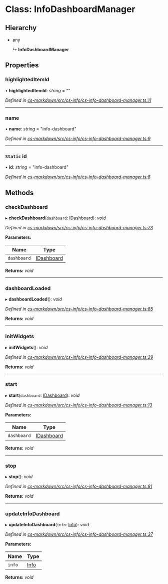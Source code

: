# Class: InfoDashboardManager

## Hierarchy

* any

  ↳ **InfoDashboardManager**

## Properties

###  highlightedItemId

• **highlightedItemId**: *string* = ""

*Defined in [cs-markdown/src/cs-info/cs-info-dashboard-manager.ts:11](https://github.com/RichardHovenkamp/csnext/blob/40018c3a/packages/cs-markdown/src/cs-info/cs-info-dashboard-manager.ts#L11)*

___

###  name

• **name**: *string* = "info-dashboard"

*Defined in [cs-markdown/src/cs-info/cs-info-dashboard-manager.ts:9](https://github.com/RichardHovenkamp/csnext/blob/40018c3a/packages/cs-markdown/src/cs-info/cs-info-dashboard-manager.ts#L9)*

___

### `Static` id

▪ **id**: *string* = "info-dashboard"

*Defined in [cs-markdown/src/cs-info/cs-info-dashboard-manager.ts:8](https://github.com/RichardHovenkamp/csnext/blob/40018c3a/packages/cs-markdown/src/cs-info/cs-info-dashboard-manager.ts#L8)*

## Methods

###  checkDashboard

▸ **checkDashboard**(`dashboard`: [IDashboard](../interfaces/_cs_core_src_dashboard_dashboard_.idashboard.md)): *void*

*Defined in [cs-markdown/src/cs-info/cs-info-dashboard-manager.ts:73](https://github.com/RichardHovenkamp/csnext/blob/40018c3a/packages/cs-markdown/src/cs-info/cs-info-dashboard-manager.ts#L73)*

**Parameters:**

Name | Type |
------ | ------ |
`dashboard` | [IDashboard](../interfaces/_cs_core_src_dashboard_dashboard_.idashboard.md) |

**Returns:** *void*

___

###  dashboardLoaded

▸ **dashboardLoaded**(): *void*

*Defined in [cs-markdown/src/cs-info/cs-info-dashboard-manager.ts:85](https://github.com/RichardHovenkamp/csnext/blob/40018c3a/packages/cs-markdown/src/cs-info/cs-info-dashboard-manager.ts#L85)*

**Returns:** *void*

___

###  initWidgets

▸ **initWidgets**(): *void*

*Defined in [cs-markdown/src/cs-info/cs-info-dashboard-manager.ts:29](https://github.com/RichardHovenkamp/csnext/blob/40018c3a/packages/cs-markdown/src/cs-info/cs-info-dashboard-manager.ts#L29)*

**Returns:** *void*

___

###  start

▸ **start**(`dashboard`: [IDashboard](../interfaces/_cs_core_src_dashboard_dashboard_.idashboard.md)): *void*

*Defined in [cs-markdown/src/cs-info/cs-info-dashboard-manager.ts:13](https://github.com/RichardHovenkamp/csnext/blob/40018c3a/packages/cs-markdown/src/cs-info/cs-info-dashboard-manager.ts#L13)*

**Parameters:**

Name | Type |
------ | ------ |
`dashboard` | [IDashboard](../interfaces/_cs_core_src_dashboard_dashboard_.idashboard.md) |

**Returns:** *void*

___

###  stop

▸ **stop**(): *void*

*Defined in [cs-markdown/src/cs-info/cs-info-dashboard-manager.ts:81](https://github.com/RichardHovenkamp/csnext/blob/40018c3a/packages/cs-markdown/src/cs-info/cs-info-dashboard-manager.ts#L81)*

**Returns:** *void*

___

###  updateInfoDashboard

▸ **updateInfoDashboard**(`info`: [Info](_cs_core_src_utils_info_.info.md)): *void*

*Defined in [cs-markdown/src/cs-info/cs-info-dashboard-manager.ts:37](https://github.com/RichardHovenkamp/csnext/blob/40018c3a/packages/cs-markdown/src/cs-info/cs-info-dashboard-manager.ts#L37)*

**Parameters:**

Name | Type |
------ | ------ |
`info` | [Info](_cs_core_src_utils_info_.info.md) |

**Returns:** *void*
